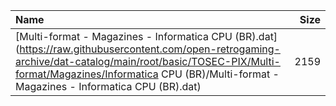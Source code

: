 |Name|Size|
|:---|---:|
|[Multi-format - Magazines - Informatica CPU (BR).dat](https://raw.githubusercontent.com/open-retrogaming-archive/dat-catalog/main/root/basic/TOSEC-PIX/Multi-format/Magazines/Informatica CPU (BR)/Multi-format - Magazines - Informatica CPU (BR).dat)|2159|
